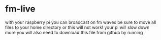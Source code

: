 # fm-live
with your raspberry pi you can broadcast on fm waves
be sure to move all files to your home directory or this will not work!
your pi will slow down more 
you will also need to download this file from github by running 
